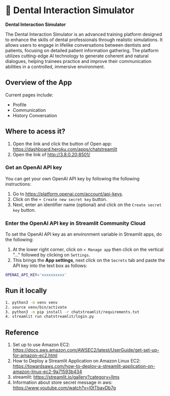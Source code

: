# 🎈 Dental Interaction Simulator

**Dental Interaction Simulator**

The Dental Interaction Simulator is an advanced training platform designed to enhance the skills of dental professionals through realistic simulations. It allows users to engage in lifelike conversations between dentists and patients, focusing on detailed patient information gathering. The platform utilizes cutting-edge AI technology to generate coherent and natural dialogues, helping trainees practice and improve their communication abilities in a controlled, immersive environment.

## Overview of the App

Current pages include:

- Profile
- Communication
- History Conversation

## Where to acess it?
1. Open the link and click the button of Open app: https://dashboard.heroku.com/apps/chatstreamlit
2. Open the link of http://3.8.0.20:8501/

### Get an OpenAI API key

You can get your own OpenAI API key by following the following instructions:

1. Go to https://platform.openai.com/account/api-keys.
2. Click on the `+ Create new secret key` button.
3. Next, enter an identifier name (optional) and click on the `Create secret key` button.

### Enter the OpenAI API key in Streamlit Community Cloud

To set the OpenAI API key as an environment variable in Streamlit apps, do the following:

1. At the lower right corner, click on `< Manage app` then click on the vertical "..." followed by clicking on `Settings`.
2. This brings the **App settings**, next click on the `Secrets` tab and paste the API key into the text box as follows:

```sh
OPENAI_API_KEY='xxxxxxxxxx'
```

## Run it locally

```sh
1. python3 -m venv venv
2. source venv/bin/activate
3. python3 -m pip install -r chatstreamlit/requirements.txt
4. streamlit run chatstreamlit/login.py
```
## Reference
1. Set up to use Amazon EC2: https://docs.aws.amazon.com/AWSEC2/latest/UserGuide/get-set-up-for-amazon-ec2.html
2. How to Deploy a Streamlit Application on Amazon Linux EC2: https://towardsaws.com/how-to-deploy-a-streamlit-application-on-amazon-linux-ec2-9a71593b434
3. streamlit: https://streamlit.io/gallery?category=llms 
4. Information about store secret message in aws: https://www.youtube.com/watch?v=l0tTbavDb7g

